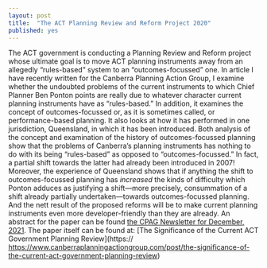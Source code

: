 ```yaml
---
layout: post
title:  "The ACT Planning Review and Reform Project 2020"
published: yes
---
```

The ACT government is conducting a Planning Review and Reform project whose ultimate goal is to move ACT planning instruments away from an allegedly “rules-based” system to an “outcomes-focussed” one. In article I have recently written for the Canberra Planning Action Group, I examine whether the undoubted problems of the current instruments to which Chief Planner Ben Ponton points are really due to whatever character current planning instruments have as “rules-based.” In addition, it examines the concept of outcomes-focussed or, as it is sometimes called, or performance-based planning. It also looks at how it has performed in one jurisdiction, Queensland, in which it has been introduced. Both analysis of the concept and examination of the history of outcomes-focussed planning show that the problems of Canberra’s planning instruments has nothing to do with its being “rules-based” as opposed to “outcomes-focussed.” In fact, a partial shift towards the latter had already been introduced in 2007! Moreover, the experience of Queensland shows that if anything the shift to outcomes-focussed planning has *increased* the kinds of difficulty which Ponton adduces as justifying a shift—more precisely, consummation of a shift already partially undertaken—towards outcomes-focussed planning. And the nett result of the proposed reforms will be to make current planning instruments even more developer-friendly than they are already. 
An abstract for the paper can be found [the CPAG Newsletter for December, 2021]( https://shoutout.wix.com/so/97NrQPpKd?languageTag=en&cid=7629bf73-2ec7-47f1-bb89-16168c7b5b03#/main).
The paper itself can be found at: [The Significance of the Current ACT Government Planning Review](https:// https://www.canberraplanningactiongroup.com/post/the-significance-of-the-current-act-government-planning-review) 

  

  
